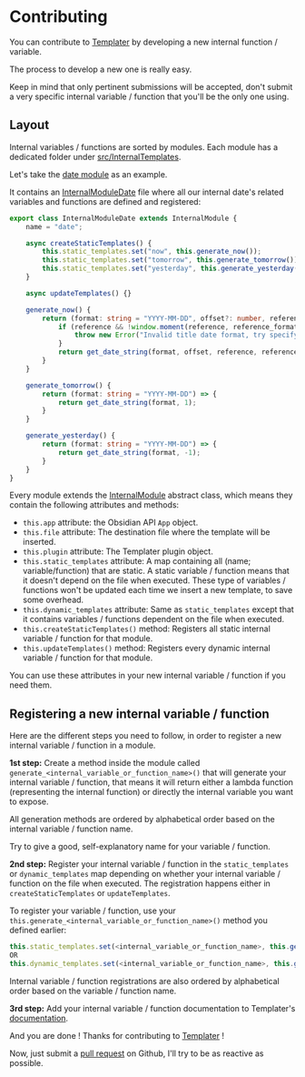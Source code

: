 # Contributing

You can contribute to [Templater](https://github.com/SilentVoid13/Templater) by developing a new internal function / variable.

The process to develop a new one is really easy.

Keep in mind that only pertinent submissions will be accepted, don't submit a very specific internal variable / function that you'll be the only one using.

## Layout

Internal variables / functions are sorted by modules. Each module has a dedicated folder under [src/InternalTemplates](https://github.com/SilentVoid13/Templater/tree/master/src/InternalTemplates). 

Let's take the [date module](https://github.com/SilentVoid13/Templater/tree/master/src/InternalTemplates/date) as an example.

It contains an [InternalModuleDate](https://github.com/SilentVoid13/Templater/blob/master/src/core/functions/internal_functions/date/InternalModuleDate.ts) file where all our internal date's related variables and functions are defined and registered:

```typescript
export class InternalModuleDate extends InternalModule {
    name = "date";

    async createStaticTemplates() {
        this.static_templates.set("now", this.generate_now());
        this.static_templates.set("tomorrow", this.generate_tomorrow());
        this.static_templates.set("yesterday", this.generate_yesterday());
    }

    async updateTemplates() {}

    generate_now() {
        return (format: string = "YYYY-MM-DD", offset?: number, reference?: string, reference_format?: string) => {
            if (reference && !window.moment(reference, reference_format).isValid()) {
                throw new Error("Invalid title date format, try specifying one with the argument 'reference'");
            }
            return get_date_string(format, offset, reference, reference_format);
        }
    }

    generate_tomorrow() {
        return (format: string = "YYYY-MM-DD") => {
            return get_date_string(format, 1);
        }
    }

    generate_yesterday() {
        return (format: string = "YYYY-MM-DD") => {
            return get_date_string(format, -1);
        }
    }
}
```

Every module extends the [InternalModule](https://github.com/SilentVoid13/Templater/blob/master/src/core/functions/internal_functions/InternalModule.ts) abstract class, which means they contain the following attributes and methods:

- `this.app` attribute: the Obsidian API `App` object.
- `this.file` attribute: The destination file where the template will be inserted.
- `this.plugin` attribute: The Templater plugin object.
- `this.static_templates` attribute: A map containing all (name; variable/function) that are static. A static variable / function means that it doesn't depend on the file when executed. These type of variables / functions won't be updated each time we insert a new template, to save some overhead.
- `this.dynamic_templates` attribute: Same as `static_templates` except  that it contains variables / functions dependent on the file when executed.
- `this.createStaticTemplates()` method: Registers all static internal variable / function for that module.
- `this.updateTemplates()` method: Registers every dynamic internal variable / function for that module.

You can use these attributes in your new internal variable / function if you need them.

## Registering a new internal variable / function

Here are the different steps you need to follow, in order to register a new internal variable / function in a module.

**1st step:** Create a method inside the module called `generate_<internal_variable_or_function_name>()` that will generate your internal variable / function, that means it will return either a lambda function (representing the internal function) or directly the internal variable you want to expose.

All generation methods are ordered by alphabetical order based on the internal variable / function name.

Try to give a good, self-explanatory name for your variable / function.

**2nd step:** Register your internal variable / function in the `static_templates` or `dynamic_templates` map depending on whether your internal variable / function on the file when executed. The registration happens either in `createStaticTemplates` or `updateTemplates`.

To register your variable / function, use your `this.generate_<internal_variable_or_function_name>()` method you defined earlier:

```typescript
this.static_templates.set(<internal_variable_or_function_name>, this.generate_<internal_variable_or_function_name>());
OR
this.dynamic_templates.set(<internal_variable_or_function_name>, this.generate_<internal_variable_or_function_name>());
```

Internal variable / function registrations are also ordered by alphabetical order based on the variable / function name.

**3rd step:** Add your internal variable / function documentation to Templater's [documentation](https://github.com/SilentVoid13/Templater/tree/master/docs/docs/internal-variables-functions/internal-modules).

And you are done ! Thanks for contributing to [Templater](https://github.com/SilentVoid13/Templater) !

Now, just submit a [pull request](https://github.com/SilentVoid13/Templater/pulls) on Github, I'll try to be as reactive as possible.